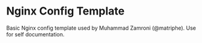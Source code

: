 # Nginx Config Template

Basic Nginx config template used by Muhammad Zamroni (@matriphe). Use for self documentation.
